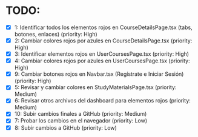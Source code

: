 # TODO:

- [x] 1: Identificar todos los elementos rojos en CourseDetailsPage.tsx (tabs, botones, enlaces) (priority: High)
- [x] 2: Cambiar colores rojos por azules en CourseDetailsPage.tsx (priority: High)
- [x] 3: Identificar elementos rojos en UserCoursesPage.tsx (priority: High)
- [x] 4: Cambiar colores rojos por azules en UserCoursesPage.tsx (priority: High)
- [x] 9: Cambiar botones rojos en Navbar.tsx (Regístrate e Iniciar Sesión) (priority: High)
- [x] 5: Revisar y cambiar colores en StudyMaterialsPage.tsx (priority: Medium)
- [x] 6: Revisar otros archivos del dashboard para elementos rojos (priority: Medium)
- [x] 10: Subir cambios finales a GitHub (priority: Medium)
- [x] 7: Probar los cambios en el navegador (priority: Low)
- [x] 8: Subir cambios a GitHub (priority: Low)
